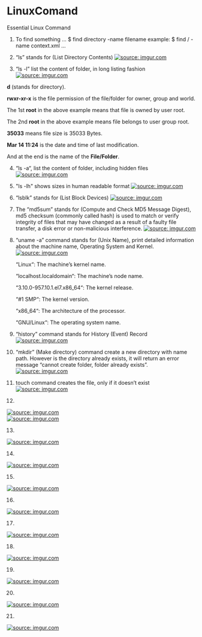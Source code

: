 # LinuxComand
Essential Linux Command

1. To find something
...
$ find directory -name filename
example: $ find / -name context.xml
...
2. “ls” stands for (List Directory Contents)
<a href="https://imgur.com/0p5agVN"><img src="https://i.imgur.com/0p5agVN.png" title="source: imgur.com" /></a>

3.  “ls -l” list the content of folder, in long listing fashion
<a href="https://imgur.com/eUfse62"><img src="https://i.imgur.com/eUfse62.png" title="source: imgur.com" /></a>

<b>d</b> (stands for directory).

<b>rwxr-xr-x</b> is the file permission of the file/folder for owner, group and world.

The 1st <b>root</b> in the above example means that file is owned by user root.

The 2nd <b>root</b> in the above example means file belongs to user group root.

<b>35033</b> means file size is 35033 Bytes.

<b>Mar 14 11:24</b> is the date and time of last modification.

And at the end is the name of the <b>File/Folder</b>.


4. “ls -a“, list the content of folder, including hidden files
<a href="https://imgur.com/dENxpUQ"><img src="https://i.imgur.com/dENxpUQ.png" title="source: imgur.com" /></a>

5. "ls -lh" shows sizes in human readable format
<a href="https://imgur.com/HfJO1Gv"><img src="https://i.imgur.com/HfJO1Gv.png" title="source: imgur.com" /></a>

6.  “lsblk” stands for (List Block Devices)
<a href="https://imgur.com/eatg1qY"><img src="https://i.imgur.com/eatg1qY.png" title="source: imgur.com" /></a>

7. The “md5sum” stands for (Compute and Check MD5 Message Digest), md5 checksum (commonly called hash) is used to match or verify integrity of files that may have changed as a result of a faulty file transfer, a disk error or non-malicious interference.
<a href="https://imgur.com/zxg3sbl"><img src="https://i.imgur.com/zxg3sbl.png" title="source: imgur.com" /></a>

8.  “uname -a” command stands for (Unix Name), print detailed information about the machine name, Operating System and Kernel.
<a href="https://imgur.com/YOepUeR"><img src="https://i.imgur.com/YOepUeR.png" title="source: imgur.com" /></a>


    “Linux“: The machine’s kernel name.
    
    “localhost.localdomain“: The machine’s node name.
    
    “3.10.0-957.10.1.el7.x86_64“: The kernel release.
    
    “#1 SMP“: The kernel version.
    
    “x86_64“: The architecture of the processor.
    
    “GNU/Linux“: The operating system name.
	
9.  “history” command stands for History (Event) Record
<a href="https://imgur.com/3kOZEsL"><img src="https://i.imgur.com/3kOZEsL.png" title="source: imgur.com" /></a>

10.  “mkdir” (Make directory) command create a new directory with name path. However is the directory already exists, it will return an error message “cannot create folder, folder already exists”.
<a href="https://imgur.com/TdukJel"><img src="https://i.imgur.com/TdukJel.png" title="source: imgur.com" /></a>

11. touch command creates the file, only if it doesn’t exist
<a href="https://imgur.com/ptR6z7h"><img src="https://i.imgur.com/ptR6z7h.png" title="source: imgur.com" /></a>

12.
<a href="https://imgur.com/ZGwIiI4"><img src="https://i.imgur.com/ZGwIiI4.png" title="source: imgur.com" /></a>
</br>
<a href="https://imgur.com/Q8LhD47"><img src="https://i.imgur.com/Q8LhD47.png" title="source: imgur.com" /></a>

13.
<a href="https://imgur.com/oD1rfg1"><img src="https://i.imgur.com/oD1rfg1.png" title="source: imgur.com" /></a>

14.
<a href="https://imgur.com/916ZHdb"><img src="https://i.imgur.com/916ZHdb.png" title="source: imgur.com" /></a>

15.
<a href="https://imgur.com/0VISf7a"><img src="https://i.imgur.com/0VISf7a.png" title="source: imgur.com" /></a>

16.
<a href="https://imgur.com/yasqKM3"><img src="https://i.imgur.com/yasqKM3.png" title="source: imgur.com" /></a>

17.
<a href="https://imgur.com/UtJDaUa"><img src="https://i.imgur.com/UtJDaUa.png" title="source: imgur.com" /></a>

18.
<a href="https://imgur.com/sIjEp8Q"><img src="https://i.imgur.com/sIjEp8Q.png" title="source: imgur.com" /></a>

19.
<a href="https://imgur.com/ystGqZW"><img src="https://i.imgur.com/ystGqZW.png" title="source: imgur.com" /></a>

20.
<a href="https://imgur.com/e1bmYHK"><img src="https://i.imgur.com/e1bmYHK.png" title="source: imgur.com" /></a>

21.
<a href="https://imgur.com/J6mswx0"><img src="https://i.imgur.com/J6mswx0.png" title="source: imgur.com" /></a>

